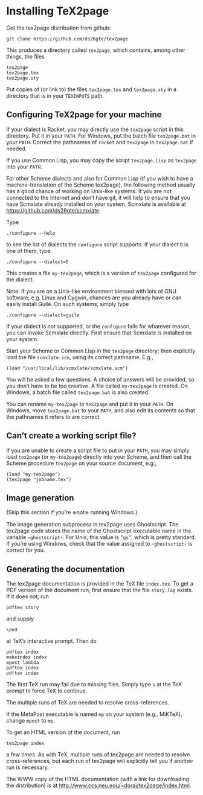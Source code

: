 # Installing TeX2page

Get the tex2page distribution from github:

```
git clone https://github.com/ds26gte/tex2page
````

This produces a directory called `tex2page`, which
contains, among other things, the files

```
tex2page
tex2page.tex
tex2page.sty
````

Put copies of (or link to) the files `tex2page.tex` and
`tex2page.sty` in a directory that is in your
`TEXINPUTS` path.

## Configuring TeX2page for your machine

If your dialect is Racket, you may directly use the
`tex2page` script in this directory.  Put it in your
`PATH`.  For Windows, put the batch file `tex2page.bat`
in your `PATH`.  Correct  the pathnames of `racket` and
`tex2page` in `tex2page.bat` if needed.

If you use Common Lisp, you may copy the script
`tex2page.lisp` as
`tex2page` into your `PATH`.

For other Scheme dialects and also for Common Lisp (if you
wish to have a machine-translation of the Scheme tex2page),
the following method usually has a good chance of working on
Unix-like systems.  If you are not connected to the Internet
and don’t have git, it will help to ensure that you have
Scmxlate already installed on your system.  Scmxlate is
available at https://github.com/ds26gte/scmxlate.

Type

```
./configure --help
````

to see the list of dialects the `configure` script supports.  If
your dialect `D` is one of them, type

```
./configure --dialect=D
````

This creates a file `my-tex2page`, which is a version
of `tex2page` configured for the dialect.

Note: If you are on a Unix-like environment blessed with
lots of GNU software, e.g. Linux and Cygwin, chances are you
already have or can easily install Guile.  On such systems,
simply type

```
./configure --dialect=guile
````

If your dialect is not supported, or the `configure` fails for
whatever reason, you can invoke Scmxlate directly.
First ensure that Scmxlate is installed on your system.

Start your Scheme or Common Lisp in the `tex2page`
directory; then explicitly load the file
`scmxlate.scm`, using its correct pathname.  E.g.,

```
(load "/usr/local/lib/scmxlate/scmxlate.scm")
````

You will be asked a few questions.  A choice of answers
will be provided, so you don’t have to be too creative.
A file called `my-tex2page` is created.  On Windows, a
batch file called `tex2page.bat` is also created.

You can rename `my-tex2page` to `tex2page` and put it
in your `PATH`.  On Windows, move `tex2page.bat` to your
`PATH`, and also edit its contents so that the pathnames
it refers to are correct.

## Can’t create a working script file?

If you are unable to create a script file to put in
your `PATH`, you may simply load `tex2page` (or
`my-tex2page`) directly into your Scheme, and
then call the Scheme procedure `tex2page` on your
source document, e.g.,

```
(load "my-tex2page")
(tex2page "jobname.tex")
````

## Image generation

(Skip this section if you’re ⎈not⎈ running Windows.)

The image generation subprocess in tex2page uses
Ghostscript.  The tex2page code stores the name of the
Ghostscript executable name in the variable
`⋆ghostscript⋆`.  For Unix, this value is `”gs”`, which
is pretty standard.  If you’re using Windows, check
that the value assigned to `⋆ghostscript⋆` is correct
for you.

## Generating the documentation

The tex2page documentation is provided in
the TeX file `index.tex`.  To get a PDF
version of the document run, first ensure
that the file `story.log` exists.  If it does
not, run

```
pdftex story
````

and supply

```
\end
````

at TeX’s interactive prompt.  Then do

```
pdftex index
makeindex index
mpost lambda
pdftex index
pdftex index
````

The first TeX run may fail due to missing files.
Simply type `s` at the TeX prompt to force TeX
to continue.

The multiple runs of TeX are needed to resolve
cross-references.

If the MetaPost executable
is named `mp` on your system (e.g., MiKTeX),
change `mpost` to `mp`.

To get an HTML version of the document, run

```
tex2page index
````

a few times.  As with TeX, multiple runs of tex2page
are needed to resolve cross-references, but each
run of tex2page will explicitly tell you if another
run is necessary.

The WWW copy of the HTML documentation (with a
link for downloading the distribution) is at
http://www.ccs.neu.edu/~dorai/tex2page/index.html.

